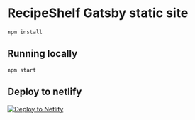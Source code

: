 # RecipeShelf Gatsby static site

```
npm install
```

## Running locally

```
npm start
```

## Deploy to netlify

[![Deploy to Netlify](https://www.netlify.com/img/deploy/button.svg)](https://app.netlify.com/start/deploy?repository=https://github.com/recipeshelf/site)
